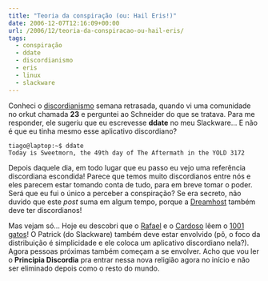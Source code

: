 ```yaml
---
title: "Teoria da conspiração (ou: Hail Eris!)"
date: 2006-12-07T12:16:09+00:00
url: /2006/12/teoria-da-conspiracao-ou-hail-eris/
tags:
  - conspiração
  - ddate
  - discordianismo
  - eris
  - linux
  - slackware
---
```


Conheci o [discordianismo][1] semana retrasada, quando vi uma comunidade no orkut chamada **23** e perguntei ao Schneider do que se tratava. Para me responder, ele sugeriu que eu escrevesse **ddate** no meu Slackware… E não é que eu tinha mesmo esse aplicativo discordiano?

```
tiago@laptop:~$ ddate
Today is Sweetmorn, the 49th day of The Aftermath in the YOLD 3172
```

Depois daquele dia, em todo lugar que eu passo eu vejo uma referência discordiana escondida! Parece que temos muito discordianos entre nós e eles parecem estar tomando conta de tudo, para em breve tomar o poder. Será que eu fui o único a perceber a conspiração? Se era secreto, não duvido que este _post_ suma em algum tempo, porque a [Dreamhost][2] também deve ter discordianos!

Mas vejam só… Hoje eu descobri que o [Rafael][3] e o [Cardoso][4] lêem o [1001 gatos][5]! O Patrick (do Slackware) também deve estar envolvido (pô, o foco da distribuição é simplicidade e ele coloca um aplicativo discordiano nela?). Agora pessoas próximas também começam a se envolver. Acho que vou ler o **Principia Discordia** pra entrar nessa nova religião agora no início e não ser eliminado depois como o resto do mundo.

[1]: http://pt.wikipedia.org/wiki/Discordianismo
[2]: http://www.dreamhost.com
[3]: http://novo-mundo.org
[4]: http://contraditorium.com
[5]: http://1001gatos.org
